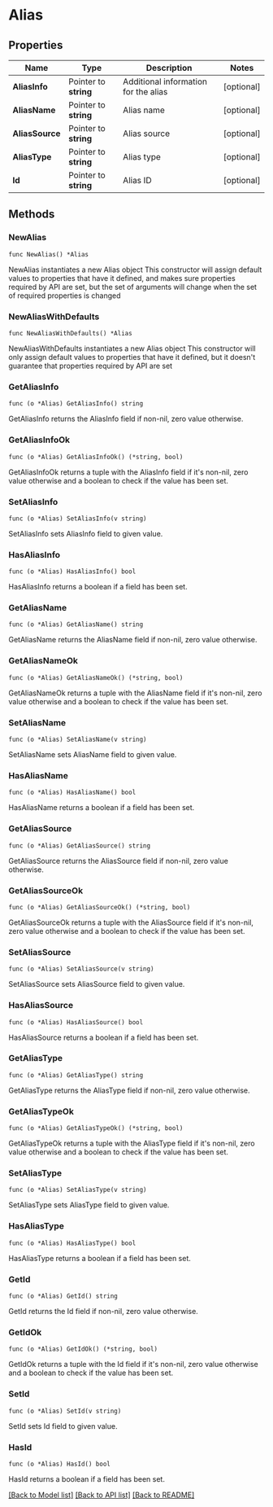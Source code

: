 # Alias

## Properties

Name | Type | Description | Notes
------------ | ------------- | ------------- | -------------
**AliasInfo** | Pointer to **string** | Additional information for the alias | [optional] 
**AliasName** | Pointer to **string** | Alias name | [optional] 
**AliasSource** | Pointer to **string** | Alias source | [optional] 
**AliasType** | Pointer to **string** | Alias type | [optional] 
**Id** | Pointer to **string** | Alias ID | [optional] 

## Methods

### NewAlias

`func NewAlias() *Alias`

NewAlias instantiates a new Alias object
This constructor will assign default values to properties that have it defined,
and makes sure properties required by API are set, but the set of arguments
will change when the set of required properties is changed

### NewAliasWithDefaults

`func NewAliasWithDefaults() *Alias`

NewAliasWithDefaults instantiates a new Alias object
This constructor will only assign default values to properties that have it defined,
but it doesn't guarantee that properties required by API are set

### GetAliasInfo

`func (o *Alias) GetAliasInfo() string`

GetAliasInfo returns the AliasInfo field if non-nil, zero value otherwise.

### GetAliasInfoOk

`func (o *Alias) GetAliasInfoOk() (*string, bool)`

GetAliasInfoOk returns a tuple with the AliasInfo field if it's non-nil, zero value otherwise
and a boolean to check if the value has been set.

### SetAliasInfo

`func (o *Alias) SetAliasInfo(v string)`

SetAliasInfo sets AliasInfo field to given value.

### HasAliasInfo

`func (o *Alias) HasAliasInfo() bool`

HasAliasInfo returns a boolean if a field has been set.

### GetAliasName

`func (o *Alias) GetAliasName() string`

GetAliasName returns the AliasName field if non-nil, zero value otherwise.

### GetAliasNameOk

`func (o *Alias) GetAliasNameOk() (*string, bool)`

GetAliasNameOk returns a tuple with the AliasName field if it's non-nil, zero value otherwise
and a boolean to check if the value has been set.

### SetAliasName

`func (o *Alias) SetAliasName(v string)`

SetAliasName sets AliasName field to given value.

### HasAliasName

`func (o *Alias) HasAliasName() bool`

HasAliasName returns a boolean if a field has been set.

### GetAliasSource

`func (o *Alias) GetAliasSource() string`

GetAliasSource returns the AliasSource field if non-nil, zero value otherwise.

### GetAliasSourceOk

`func (o *Alias) GetAliasSourceOk() (*string, bool)`

GetAliasSourceOk returns a tuple with the AliasSource field if it's non-nil, zero value otherwise
and a boolean to check if the value has been set.

### SetAliasSource

`func (o *Alias) SetAliasSource(v string)`

SetAliasSource sets AliasSource field to given value.

### HasAliasSource

`func (o *Alias) HasAliasSource() bool`

HasAliasSource returns a boolean if a field has been set.

### GetAliasType

`func (o *Alias) GetAliasType() string`

GetAliasType returns the AliasType field if non-nil, zero value otherwise.

### GetAliasTypeOk

`func (o *Alias) GetAliasTypeOk() (*string, bool)`

GetAliasTypeOk returns a tuple with the AliasType field if it's non-nil, zero value otherwise
and a boolean to check if the value has been set.

### SetAliasType

`func (o *Alias) SetAliasType(v string)`

SetAliasType sets AliasType field to given value.

### HasAliasType

`func (o *Alias) HasAliasType() bool`

HasAliasType returns a boolean if a field has been set.

### GetId

`func (o *Alias) GetId() string`

GetId returns the Id field if non-nil, zero value otherwise.

### GetIdOk

`func (o *Alias) GetIdOk() (*string, bool)`

GetIdOk returns a tuple with the Id field if it's non-nil, zero value otherwise
and a boolean to check if the value has been set.

### SetId

`func (o *Alias) SetId(v string)`

SetId sets Id field to given value.

### HasId

`func (o *Alias) HasId() bool`

HasId returns a boolean if a field has been set.


[[Back to Model list]](../README.md#documentation-for-models) [[Back to API list]](../README.md#documentation-for-api-endpoints) [[Back to README]](../README.md)


